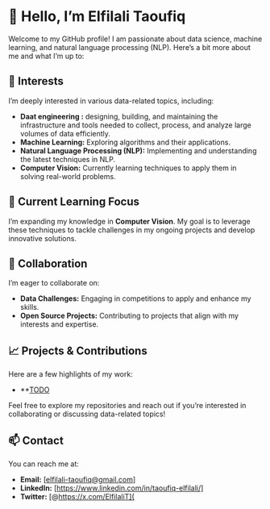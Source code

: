 # 👋 Hello, I’m Elfilali Taoufiq

Welcome to my GitHub profile! I am passionate about data science, machine learning, and natural language processing (NLP). Here’s a bit more about me and what I’m up to:

## 👀 Interests

I’m deeply interested in various data-related topics, including:
- **Daat engineering :** designing, building, and maintaining the infrastructure and tools needed to collect, process, and analyze large volumes of data efficiently.
- **Machine Learning:** Exploring algorithms and their applications.
- **Natural Language Processing (NLP):** Implementing and understanding the latest techniques in NLP.
- **Computer Vision:** Currently learning techniques to apply them in solving real-world problems.

## 🌱 Current Learning Focus

I’m expanding my knowledge in **Computer Vision**. My goal is to leverage these techniques to tackle challenges in my ongoing projects and develop innovative solutions.

## 💞️ Collaboration

I’m eager to collaborate on:
- **Data Challenges:** Engaging in competitions to apply and enhance my skills.
- **Open Source Projects:** Contributing to projects that align with my interests and expertise.

## 📈 Projects & Contributions

Here are a few highlights of my work:
- **[TODO](link)

Feel free to explore my repositories and reach out if you’re interested in collaborating or discussing data-related topics!

## 📫 Contact

You can reach me at:
- **Email:** [elfilali-taoufiq@gmail.com]
- **LinkedIn:** [https://www.linkedin.com/in/taoufiq-elfilali/]
- **Twitter:** [@https://x.com/ElfilaliT](


<!---
Elfilali-Taoufiq/Elfilali-Taoufiq is a ✨ special ✨ repository because its `README.md` (this file) appears on your GitHub profile.
You can click the Preview link to take a look at your changes.
--->
